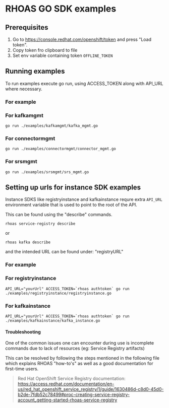 # RHOAS GO SDK examples

## Prerequisites

1. Go to  <https://console.redhat.com/openshift/token> and press "Load token".
2. Copy token fro clipboard to file
3. Set env variable containing token `OFFLINE_TOKEN`

## Running examples

To run examples execute go run, using ACCESS_TOKEN along with API_URL where necessary.

### For example

### For kafkamgmt

```shell
go run ./examples/kafkamgmt/kafka_mgmt.go
```

### For connectormgmt

```shell
go run ./examples/connectormgmt/connector_mgmt.go
```

### For srsmgmt

```shell
go run ./examples/srsmgmt/srs_mgmt.go
```

## Setting up urls for instance SDK examples

Instance SDKS like registryinstance and kafkainstance requre extra `API_URL` environment variable that is used to point to the root of the API.

This can be found using the "describe" commands.

```shell
rhoas service-registry describe
```

or

```shell
rhoas kafka describe
```

and the intended URL can be found under: "registryURL"

### For example

### For registryinstance

```shell
API_URL="yourUrl" ACCESS_TOKEN=`rhoas authtoken` go run ./examples/registryinstance/registryinstance.go
```

### For kafkainstance

```shell
API_URL="yourUrl" ACCESS_TOKEN=`rhoas authtoken` go run ./examples/kafkainstance/kafka_instance.go
```

#### Troubleshooting

One of the common issues one can encounter during use is incomplete commands due to lack of resources (eg: Service Registry artifacts)

This can be resolved by following the steps mentioned in the following file which explains RHOAS "how-to's" as well as a good documentation for first-time users.

>Red Hat OpenShift Service Registry documentation:
<https://access.redhat.com/documentation/en-us/red_hat_openshift_service_registry/1/guide/1630486d-c8d0-45d0-b2de-7fdb52c78499#proc-creating-service-registry-account_getting-started-rhoas-service-registry>
